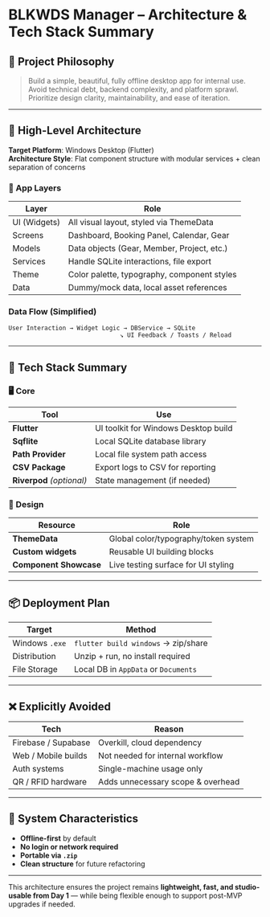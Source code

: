 # BLKWDS Manager – Architecture & Tech Stack Summary

## 🧠 Project Philosophy
> Build a simple, beautiful, fully offline desktop app for internal use.  
> Avoid technical debt, backend complexity, and platform sprawl.  
> Prioritize design clarity, maintainability, and ease of iteration.

---

## 🧱 High-Level Architecture
**Target Platform**: Windows Desktop (Flutter)  
**Architecture Style**: Flat component structure with modular services + clean separation of concerns

### 🧭 App Layers
| Layer            | Role                                       |
|------------------|--------------------------------------------|
| UI (Widgets)      | All visual layout, styled via ThemeData     |
| Screens          | Dashboard, Booking Panel, Calendar, Gear    |
| Models           | Data objects (Gear, Member, Project, etc.)  |
| Services         | Handle SQLite interactions, file export     |
| Theme            | Color palette, typography, component styles |
| Data             | Dummy/mock data, local asset references     |

### Data Flow (Simplified)
```
User Interaction → Widget Logic → DBService → SQLite
                               ↘ UI Feedback / Toasts / Reload
```

---

## 🧰 Tech Stack Summary

### 🖥️ Core
| Tool         | Use                                  |
|--------------|---------------------------------------|
| **Flutter**  | UI toolkit for Windows Desktop build  |
| **Sqflite**  | Local SQLite database library         |
| **Path Provider** | Local file system path access        |
| **CSV Package** | Export logs to CSV for reporting      |
| **Riverpod** *(optional)* | State management (if needed) |

### 🎨 Design
| Resource        | Role                                   |
|------------------|----------------------------------------|
| **ThemeData**    | Global color/typography/token system   |
| **Custom widgets** | Reusable UI building blocks           |
| **Component Showcase** | Live testing surface for UI styling |

---

## 📦 Deployment Plan
| Target            | Method                              |
|-------------------|-------------------------------------|
| Windows `.exe`    | `flutter build windows` → zip/share |
| Distribution      | Unzip + run, no install required     |
| File Storage      | Local DB in `AppData` or `Documents` |

---

## ❌ Explicitly Avoided
| Tech               | Reason                             |
|--------------------|------------------------------------|
| Firebase / Supabase| Overkill, cloud dependency         |
| Web / Mobile builds| Not needed for internal workflow   |
| Auth systems       | Single-machine usage only          |
| QR / RFID hardware | Adds unnecessary scope & overhead  |

---

## 🔐 System Characteristics
- **Offline-first** by default
- **No login or network required**
- **Portable via `.zip`**
- **Clean structure** for future refactoring

---

This architecture ensures the project remains **lightweight, fast, and studio-usable from Day 1** — while being flexible enough to support post-MVP upgrades if needed.
